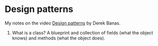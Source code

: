 # Design patterns

My notes on the video [Design patterns](https://www.youtube.com/watch?v=vNHpsC5ng_E) by Derek Banas.

1. What is a class? A blueprint and collection of fields (what the object knows) and methods (what the object does).
